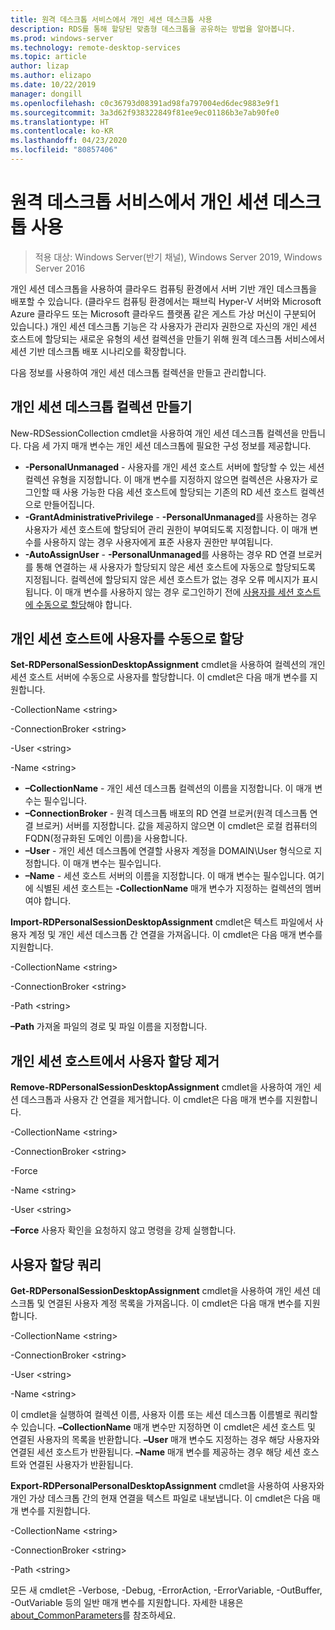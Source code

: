 ```yaml
---
title: 원격 데스크톱 서비스에서 개인 세션 데스크톱 사용
description: RDS를 통해 할당된 맞춤형 데스크톱을 공유하는 방법을 알아봅니다.
ms.prod: windows-server
ms.technology: remote-desktop-services
ms.topic: article
author: lizap
ms.author: elizapo
ms.date: 10/22/2019
manager: dongill
ms.openlocfilehash: c0c36793d08391ad98fa797004ed6dec9883e9f1
ms.sourcegitcommit: 3a3d62f938322849f81ee9ec01186b3e7ab90fe0
ms.translationtype: HT
ms.contentlocale: ko-KR
ms.lasthandoff: 04/23/2020
ms.locfileid: "80857406"
---
```

# <a name="use-personal-session-desktops-with-remote-desktop-services"></a>원격 데스크톱 서비스에서 개인 세션 데스크톱 사용

>적용 대상: Windows Server(반기 채널), Windows Server 2019, Windows Server 2016

개인 세션 데스크톱을 사용하여 클라우드 컴퓨팅 환경에서 서버 기반 개인 데스크톱을 배포할 수 있습니다.  (클라우드 컴퓨팅 환경에서는 패브릭 Hyper-V 서버와 Microsoft Azure 클라우드 또는 Microsoft 클라우드 플랫폼 같은 게스트 가상 머신이 구분되어 있습니다.) 개인 세션 데스크톱 기능은 각 사용자가 관리자 권한으로 자신의 개인 세션 호스트에 할당되는 새로운 유형의 세션 컬렉션을 만들기 위해 원격 데스크톱 서비스에서 세션 기반 데스크톱 배포 시나리오를 확장합니다. 

다음 정보를 사용하여 개인 세션 데스크톱 컬렉션을 만들고 관리합니다.

## <a name="create-a-personal-session-desktop-collection"></a>개인 세션 데스크톱 컬렉션 만들기

New-RDSessionCollection cmdlet을 사용하여 개인 세션 데스크톱 컬렉션을 만듭니다. 다음 세 가지 매개 변수는 개인 세션 데스크톱에 필요한 구성 정보를 제공합니다.

- **-PersonalUnmanaged** - 사용자를 개인 세션 호스트 서버에 할당할 수 있는 세션 컬렉션 유형을 지정합니다. 이 매개 변수를 지정하지 않으면 컬렉션은 사용자가 로그인할 때 사용 가능한 다음 세션 호스트에 할당되는 기존의 RD 세션 호스트 컬렉션으로 만들어집니다.
- **-GrantAdministrativePrivilege** - **-PersonalUnmanaged**를 사용하는 경우 사용자가 세션 호스트에 할당되어 관리 권한이 부여되도록 지정합니다. 이 매개 변수를 사용하지 않는 경우 사용자에게 표준 사용자 권한만 부여됩니다.
- **-AutoAssignUser** - **-PersonalUnmanaged**를 사용하는 경우 RD 연결 브로커를 통해 연결하는 새 사용자가 할당되지 않은 세션 호스트에 자동으로 할당되도록 지정됩니다. 컬렉션에 할당되지 않은 세션 호스트가 없는 경우 오류 메시지가 표시됩니다. 이 매개 변수를 사용하지 않는 경우 로그인하기 전에 [사용자를 세션 호스트에 수동으로 할당](#manually-assign-a-user-to-a-personal-session-host)해야 합니다.

## <a name="manually-assign-a-user-to-a-personal-session-host"></a>개인 세션 호스트에 사용자를 수동으로 할당
**Set-RDPersonalSessionDesktopAssignment** cmdlet을 사용하여 컬렉션의 개인 세션 호스트 서버에 수동으로 사용자를 할당합니다. 이 cmdlet은 다음 매개 변수를 지원합니다.

-CollectionName \<string\>

-ConnectionBroker \<string\> 

-User \<string\>

-Name \<string\>

- **–CollectionName** - 개인 세션 데스크톱 컬렉션의 이름을 지정합니다. 이 매개 변수는 필수입니다.
- **–ConnectionBroker** - 원격 데스크톱 배포의 RD 연결 브로커(원격 데스크톱 연결 브로커) 서버를 지정합니다. 값을 제공하지 않으면 이 cmdlet은 로컬 컴퓨터의 FQDN(정규화된 도메인 이름)을 사용합니다.
- **–User** - 개인 세션 데스크톱에 연결할 사용자 계정을 DOMAIN\User 형식으로 지정합니다. 이 매개 변수는 필수입니다.
- **–Name** - 세션 호스트 서버의 이름을 지정합니다. 이 매개 변수는 필수입니다. 여기에 식별된 세션 호스트는 **-CollectionName** 매개 변수가 지정하는 컬렉션의 멤버여야 합니다.

**Import-RDPersonalSessionDesktopAssignment** cmdlet은 텍스트 파일에서 사용자 계정 및 개인 세션 데스크톱 간 연결을 가져옵니다. 이 cmdlet은 다음 매개 변수를 지원합니다.

-CollectionName \<string\>

-ConnectionBroker \<string\>

-Path \<string>

**–Path** 가져올 파일의 경로 및 파일 이름을 지정합니다.
 
## <a name="removing-a-user-assignment-from-a-personal-session-host"></a>개인 세션 호스트에서 사용자 할당 제거
**Remove-RDPersonalSessionDesktopAssignment** cmdlet을 사용하여 개인 세션 데스크톱과 사용자 간 연결을 제거합니다. 이 cmdlet은 다음 매개 변수를 지원합니다.

-CollectionName \<string\>

-ConnectionBroker \<string\>

-Force

-Name \<string\>

-User \<string\>

**–Force** 사용자 확인을 요청하지 않고 명령을 강제 실행합니다.

## <a name="query-user-assignments"></a>사용자 할당 쿼리
**Get-RDPersonalSessionDesktopAssignment** cmdlet을 사용하여 개인 세션 데스크톱 및 연결된 사용자 계정 목록을 가져옵니다. 이 cmdlet은 다음 매개 변수를 지원합니다.

-CollectionName \<string\>

-ConnectionBroker \<string\>

-User \<string\>

-Name \<string\>

이 cmdlet을 실행하여 컬렉션 이름, 사용자 이름 또는 세션 데스크톱 이름별로 쿼리할 수 있습니다. **–CollectionName** 매개 변수만 지정하면 이 cmdlet은 세션 호스트 및 연결된 사용자의 목록을 반환합니다. **–User** 매개 변수도 지정하는 경우 해당 사용자와 연결된 세션 호스트가 반환됩니다. **–Name** 매개 변수를 제공하는 경우 해당 세션 호스트와 연결된 사용자가 반환됩니다. 


**Export-RDPersonalPersonalDesktopAssignment** cmdlet을 사용하여 사용자와 개인 가상 데스크톱 간의 현재 연결을 텍스트 파일로 내보냅니다. 이 cmdlet은 다음 매개 변수를 지원합니다.

-CollectionName \<string\>

-ConnectionBroker \<string\>

-Path \<string\>


모든 새 cmdlet은 -Verbose, -Debug, -ErrorAction, -ErrorVariable, -OutBuffer, -OutVariable 등의 일반 매개 변수를 지원합니다. 자세한 내용은 [about_CommonParameters](https://go.microsoft.com/fwlink/p/?LinkID=113216)를 참조하세요.
